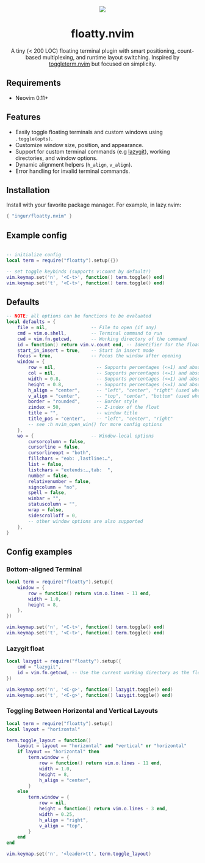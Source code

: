 <p align="center">
  <img src="https://github.com/user-attachments/assets/b2d46f4a-bd8e-4f11-ae19-a99981f1a816"/>
  <h1 align="center">floatty.nvim</h1>
</p>

<p align="center">
  A tiny (< 200 LOC) floating terminal plugin with smart positioning, count-based multiplexing, and runtime layout switching. Inspired by <a href="https://github.com/akinsho/toggleterm.nvim">toggleterm.nvim</a> but focused on simplicity.
</p>

## Requirements
- Neovim 0.11+

## Features
- Easily toggle floating terminals and custom windows using `.toggle(opts)`.
- Customize window size, position, and appearance.
- Support for custom terminal commands (e.g [lazygit](#lazygit-float)), working directories, and window options.
- Dynamic alignment helpers (`h_align`, `v_align`).
- Error handling for invalid terminal commands.

## Installation

Install with your favorite package manager. For example, in lazy.nvim:
```lua
{ "ingur/floatty.nvim" }
```

## Example config
```lua

-- initialize config
local term = require("floatty").setup({})

-- set toggle keybinds (supports v:count by default!)
vim.keymap.set('n', '<C-t>', function() term.toggle() end)
vim.keymap.set('t', '<C-t>', function() term.toggle() end)
```

## Defaults
```lua
-- NOTE: all options can be functions to be evaluated
local defaults = {
    file = nil,                -- File to open (if any)
    cmd = vim.o.shell,         -- Terminal command to run
    cwd = vim.fn.getcwd,       -- Working directory of the command
    id = function() return vim.v.count end, -- Identifier for the float
    start_in_insert = true,    -- Start in insert mode
    focus = true,              -- Focus the window after opening
    window = {
        row = nil,               -- Supports percentages (<=1) and absolute sizes (>1)
        col = nil,               -- Supports percentages (<=1) and absolute sizes (>1)
        width = 0.8,             -- Supports percentages (<=1) and absolute sizes (>1)
        height = 0.8,            -- Supports percentages (<=1) and absolute sizes (>1)
        h_align = "center",      -- "left", "center", "right" (used when col is nil)
        v_align = "center",      -- "top", "center", "bottom" (used when row is nil)
        border = "rounded",      -- Border style
        zindex = 50,             -- Z-index of the float
        title = "",              -- window title
        title_pos = "center",    -- "left", "center", "right"
        -- see :h nvim_open_win() for more config options
    },
    wo = {                     -- Window-local options
        cursorcolumn = false,
        cursorline = false,
        cursorlineopt = "both",
        fillchars = "eob: ,lastline:…",
        list = false,
        listchars = "extends:…,tab:  ",
        number = false,
        relativenumber = false,
        signcolumn = "no",
        spell = false,
        winbar = "",
        statuscolumn = "",
        wrap = false,
        sidescrolloff = 0,
        -- other window options are also supported
    },
}
```

## Config examples

### Bottom-aligned Terminal
```lua
local term = require("floatty").setup({
    window = {
        row = function() return vim.o.lines - 11 end,
        width = 1.0,
        height = 8,
    },
})

vim.keymap.set('n', '<C-t>', function() term.toggle() end)
vim.keymap.set('t', '<C-t>', function() term.toggle() end)
```

### Lazygit float
```lua
local lazygit = require("floatty").setup({
    cmd = "lazygit",
    id = vim.fn.getcwd, -- Use the current working directory as the float's ID
})

vim.keymap.set('n', '<C-g>', function() lazygit.toggle() end)
vim.keymap.set('t', '<C-g>', function() lazygit.toggle() end)
```

### Toggling Between Horizontal and Vertical Layouts
```lua
local term = require("floatty").setup()
local layout = "horizontal"

term.toggle_layout = function()
    layout = layout == "horizontal" and "vertical" or "horizontal"
    if layout == "horizontal" then
        term.window = {
            row = function() return vim.o.lines - 11 end,
            width = 1.0,
            height = 8,
            h_align = "center",
        }
    else
        term.window = {
            row = nil,
            height = function() return vim.o.lines - 3 end,
            width = 0.25,
            h_align = "right",
            v_align = "top",
        }
    end
end

vim.keymap.set('n', '<leader>tt', term.toggle_layout)
```
